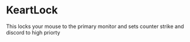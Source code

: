 # KeartLock
This locks your mouse to the primary monitor and sets counter strike and discord to high priorty
